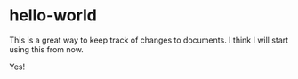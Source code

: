 # hello-world

This is a great way to keep track of changes to documents. 
I think I will start using this from now. 

Yes!
